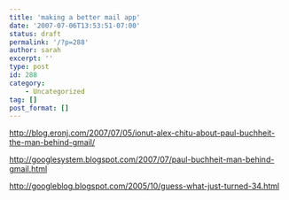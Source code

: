 ```yaml
---
title: 'making a better mail app'
date: '2007-07-06T13:53:51-07:00'
status: draft
permalink: '/?p=288'
author: sarah
excerpt: ''
type: post
id: 288
category:
    - Uncategorized
tag: []
post_format: []
---
```

http://blog.eronj.com/2007/07/05/ionut-alex-chitu-about-paul-buchheit-the-man-behind-gmail/

http://googlesystem.blogspot.com/2007/07/paul-buchheit-man-behind-gmail.html

http://googleblog.blogspot.com/2005/10/guess-what-just-turned-34.html